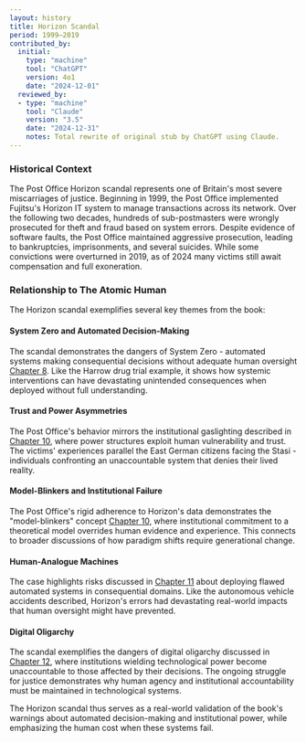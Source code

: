 ```yaml
---
layout: history
title: Horizon Scandal
period: 1999–2019
contributed_by:
  initial:
    type: "machine"
    tool: "ChatGPT"
    version: 4o1
    date: "2024-12-01"
  reviewed_by:
  - type: "machine"
    tool: "Claude"
    version: "3.5"
    date: "2024-12-31"
	notes: Total rewrite of original stub by ChatGPT using Claude.
---
```


<div class="machine-commentary" markdown=1>

### Historical Context

The Post Office Horizon scandal represents one of Britain's most severe miscarriages of justice. Beginning in 1999, the Post Office implemented Fujitsu's Horizon IT system to manage transactions across its network. Over the following two decades, hundreds of sub-postmasters were wrongly prosecuted for theft and fraud based on system errors. Despite evidence of software faults, the Post Office maintained aggressive prosecution, leading to bankruptcies, imprisonments, and several suicides. While some convictions were overturned in 2019, as of 2024 many victims still await compensation and full exoneration.

### Relationship to The Atomic Human

The Horizon scandal exemplifies several key themes from the book:

#### System Zero and Automated Decision-Making

The scandal demonstrates the dangers of System Zero - automated systems making consequential decisions without adequate human oversight [Chapter 8](/chapters/08-system-zero/). Like the Harrow drug trial example, it shows how systemic interventions can have devastating unintended consequences when deployed without full understanding.

#### Trust and Power Asymmetries
The Post Office's behavior mirrors the institutional gaslighting described in [Chapter 10](/chapters/10-gaslighting/), where power structures exploit human vulnerability and trust. The victims' experiences parallel the East German citizens facing the Stasi - individuals confronting an unaccountable system that denies their lived reality.

#### Model-Blinkers and Institutional Failure
The Post Office's rigid adherence to Horizon's data demonstrates the "model-blinkers" concept [Chapter 10](/chapters/10-gaslighting/), where institutional commitment to a theoretical model overrides human evidence and experience. This connects to broader discussions of how paradigm shifts require generational change.

#### Human-Analogue Machines
The case highlights risks discussed in [Chapter 11](/chapters/11-human-analogue-machines/) about deploying flawed automated systems in consequential domains. Like the autonomous vehicle accidents described, Horizon's errors had devastating real-world impacts that human oversight might have prevented.

#### Digital Oligarchy
The scandal exemplifies the dangers of digital oligarchy discussed in [Chapter 12](/chapters/12-trust/), where institutions wielding technological power become unaccountable to those affected by their decisions. The ongoing struggle for justice demonstrates why human agency and institutional accountability must be maintained in technological systems.

The Horizon scandal thus serves as a real-world validation of the book's warnings about automated decision-making and institutional power, while emphasizing the human cost when these systems fail.

</div>
